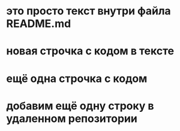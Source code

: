 # это просто текст внутри файла README.md
# новая строчка с кодом в тексте
# ещё одна строчка с кодом
# добавим ещё одну строку в удаленном репозитории
